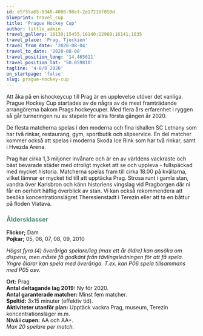 ```yaml
---
id: e5f55a65-9348-4086-98ef-2e17216f858d
blueprint: travel_cup
title: 'Prague Hockey Cup'
author: little_admin
travel_gallery: 16139;15455;16140;12960;16141;1035
travel_place: 'Prag, Tjeckien'
travel_from_date: '2020-08-04'
travel_to_date: '2020-08-08'
travel_position_long: '14.465611'
travel_position_lat: '50.059810'
tagline: '4-8/8 2020'
on_startpage: 'false'
slug: prague-hockey-cup
---
```

<p>Att åka på en ishockeycup till Prag är en upplevelse utöver det vanliga. Prague Hockey Cup startades av de några av de mest framträdande arrangörerna bakom Prags hockeycuper. Med flera års erfarenhet i ryggen så går turneringen nu av stapeln för allra första gången år 2020.</p>
<p>De flesta matcherna spelas i den moderna och fina ishallen SC Letnany som har två rinkar, restaurang, gym, sportbutik och slipservice. En del matcher kommer också att spelas i moderna Skoda Ice Rink som har två rinkar, samt i Hvezda Arena.</p>
<p>Prag har cirka 1,3 miljoner invånare och är en av världens vackraste och bäst bevarade städer med otroligt mycket att se och uppleva - fullspäckad med mycket historia. Matcherna spelas fram till cirka 18.00 på kvällarna, vilket lämnar er mycket tid till att upptäcka Prag. Strosa runt i gamla stan, vandra över Karlsbron och känn historiens vingslag vid Pragborgen där ni får en oerhört häftig överblick av stan. Vi kan också rekommendera att besöka koncentrationslägret Theresienstadt i Terezin eller att ta en båttur på floden Vlatava.</p>
<h3><span style="color: #4a8a7b;">Åldersklasser</span></h3>
<p><strong>Flickor;</strong> Dam<br />
<strong>Pojkar;</strong> 05, 06, 07, 08, 09, 2010</p>
<p><em>Högst fyra (4) överåriga spelare/lag (max ett år äldre) kan ansöka om dispens, men måste få godkänt från tävlingsledningen för att få spela. Yngre åldrar kan spela med överåriga. T.ex. kan P06 spela tillsammans med P05 osv.</em></p>
<p><strong>Ort:</strong> Prag<br />
<strong>Antal deltagande lag 2019:</strong> Ny för 2020.<br />
<strong>Antal garanterade matcher:</strong> Minst fem matcher.<br />
<strong>Speltid:</strong> 3x15 minuter (effektiv tid).<br />
<strong>Aktiviteter utanför plan:</strong> Upptäck vackra Prag, museum, Terezin koncentrationsläger m.m.<br />
<strong>Nivå i cupen:</strong> AA och AA+.<br />
<em>Max 20 spelare per match.</em></p>

